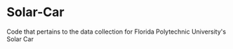 # Solar-Car
Code that pertains to the data collection for Florida Polytechnic University's Solar Car
